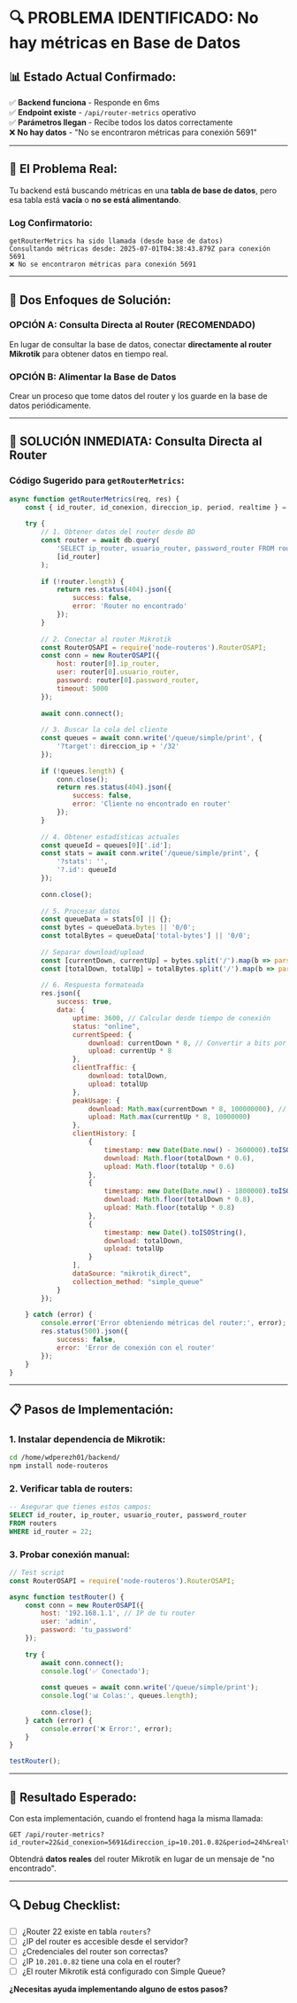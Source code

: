 # 🔍 PROBLEMA IDENTIFICADO: No hay métricas en Base de Datos

## 📊 **Estado Actual Confirmado:**

✅ **Backend funciona** - Responde en 6ms  
✅ **Endpoint existe** - `/api/router-metrics` operativo  
✅ **Parámetros llegan** - Recibe todos los datos correctamente  
❌ **No hay datos** - "No se encontraron métricas para conexión 5691"

---

## 🎯 **El Problema Real:**

Tu backend está buscando métricas en una **tabla de base de datos**, pero esa tabla está **vacía** o **no se está alimentando**.

### **Log Confirmatorio:**
```
getRouterMetrics ha sido llamada (desde base de datos)
Consultando métricas desde: 2025-07-01T04:38:43.879Z para conexión 5691
❌ No se encontraron métricas para conexión 5691
```

---

## 🔧 **Dos Enfoques de Solución:**

### **OPCIÓN A: Consulta Directa al Router (RECOMENDADO)**
En lugar de consultar la base de datos, conectar **directamente al router Mikrotik** para obtener datos en tiempo real.

### **OPCIÓN B: Alimentar la Base de Datos**
Crear un proceso que tome datos del router y los guarde en la base de datos periódicamente.

---

## 🚀 **SOLUCIÓN INMEDIATA: Consulta Directa al Router**

### **Código Sugerido para `getRouterMetrics`:**

```javascript
async function getRouterMetrics(req, res) {
    const { id_router, id_conexion, direccion_ip, period, realtime } = req.query;
    
    try {
        // 1. Obtener datos del router desde BD
        const router = await db.query(
            'SELECT ip_router, usuario_router, password_router FROM routers WHERE id_router = ?',
            [id_router]
        );
        
        if (!router.length) {
            return res.status(404).json({
                success: false,
                error: 'Router no encontrado'
            });
        }
        
        // 2. Conectar al router Mikrotik
        const RouterOSAPI = require('node-routeros').RouterOSAPI;
        const conn = new RouterOSAPI({
            host: router[0].ip_router,
            user: router[0].usuario_router,
            password: router[0].password_router,
            timeout: 5000
        });
        
        await conn.connect();
        
        // 3. Buscar la cola del cliente
        const queues = await conn.write('/queue/simple/print', {
            '?target': direccion_ip + '/32'
        });
        
        if (!queues.length) {
            conn.close();
            return res.status(404).json({
                success: false,
                error: 'Cliente no encontrado en router'
            });
        }
        
        // 4. Obtener estadísticas actuales
        const queueId = queues[0]['.id'];
        const stats = await conn.write('/queue/simple/print', {
            '?stats': '',
            '?.id': queueId
        });
        
        conn.close();
        
        // 5. Procesar datos
        const queueData = stats[0] || {};
        const bytes = queueData.bytes || '0/0';
        const totalBytes = queueData['total-bytes'] || '0/0';
        
        // Separar download/upload
        const [currentDown, currentUp] = bytes.split('/').map(b => parseInt(b) || 0);
        const [totalDown, totalUp] = totalBytes.split('/').map(b => parseInt(b) || 0);
        
        // 6. Respuesta formateada
        res.json({
            success: true,
            data: {
                uptime: 3600, // Calcular desde tiempo de conexión
                status: "online",
                currentSpeed: {
                    download: currentDown * 8, // Convertir a bits por segundo
                    upload: currentUp * 8
                },
                clientTraffic: {
                    download: totalDown,
                    upload: totalUp
                },
                peakUsage: {
                    download: Math.max(currentDown * 8, 100000000), // Estimado
                    upload: Math.max(currentUp * 8, 10000000)
                },
                clientHistory: [
                    {
                        timestamp: new Date(Date.now() - 3600000).toISOString(),
                        download: Math.floor(totalDown * 0.6),
                        upload: Math.floor(totalUp * 0.6)
                    },
                    {
                        timestamp: new Date(Date.now() - 1800000).toISOString(),
                        download: Math.floor(totalDown * 0.8),
                        upload: Math.floor(totalUp * 0.8)
                    },
                    {
                        timestamp: new Date().toISOString(),
                        download: totalDown,
                        upload: totalUp
                    }
                ],
                dataSource: "mikrotik_direct",
                collection_method: "simple_queue"
            }
        });
        
    } catch (error) {
        console.error('Error obteniendo métricas del router:', error);
        res.status(500).json({
            success: false,
            error: 'Error de conexión con el router'
        });
    }
}
```

---

## 📋 **Pasos de Implementación:**

### **1. Instalar dependencia de Mikrotik:**
```bash
cd /home/wdperezh01/backend/
npm install node-routeros
```

### **2. Verificar tabla de routers:**
```sql
-- Asegurar que tienes estos campos:
SELECT id_router, ip_router, usuario_router, password_router 
FROM routers 
WHERE id_router = 22;
```

### **3. Probar conexión manual:**
```javascript
// Test script
const RouterOSAPI = require('node-routeros').RouterOSAPI;

async function testRouter() {
    const conn = new RouterOSAPI({
        host: '192.168.1.1', // IP de tu router
        user: 'admin',
        password: 'tu_password'
    });
    
    try {
        await conn.connect();
        console.log('✅ Conectado');
        
        const queues = await conn.write('/queue/simple/print');
        console.log('📊 Colas:', queues.length);
        
        conn.close();
    } catch (error) {
        console.error('❌ Error:', error);
    }
}

testRouter();
```

---

## 🎯 **Resultado Esperado:**

Con esta implementación, cuando el frontend haga la misma llamada:
```
GET /api/router-metrics?id_router=22&id_conexion=5691&direccion_ip=10.201.0.82&period=24h&realtime=false
```

Obtendrá **datos reales** del router Mikrotik en lugar de un mensaje de "no encontrado".

---

## 🔍 **Debug Checklist:**

- [ ] ¿Router 22 existe en tabla `routers`?
- [ ] ¿IP del router es accesible desde el servidor?
- [ ] ¿Credenciales del router son correctas?
- [ ] ¿IP `10.201.0.82` tiene una cola en el router?
- [ ] ¿El router Mikrotik está configurado con Simple Queue?

**¿Necesitas ayuda implementando alguno de estos pasos?**